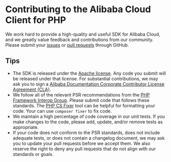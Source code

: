 # Contributing to the Alibaba Cloud Client for PHP

We work hard to provide a high-quality and useful SDK for Alibaba Cloud, and
we greatly value feedback and contributions from our community. Please submit
your [issues][issues] or [pull requests][pull-requests] through GitHub.

## Tips

- The SDK is released under the [Apache license][license]. Any code you submit
   will be released under that license. For substantial contributions, we may
   ask you to sign a [Alibaba Documentation Corporate Contributor License 
   Agreement (CLA)][cla].
- We follow all of the relevant PSR recommendations from the [PHP Framework
   Interop Group][php-fig]. Please submit code that follows these standards.
   The [PHP CS Fixer][cs-fixer] tool can be helpful for formatting your code.
   Your can use `composer fixer` to fix code.
- We maintain a high percentage of code coverage in our unit tests. If you make
   changes to the code, please add, update, and/or remove tests as appropriate.
- If your code does not conform to the PSR standards, does not include adequate
   tests, or does not contain a changelog document, we may ask you to update
   your pull requests before we accept them. We also reserve the right to deny
   any pull requests that do not align with our standards or goals.

[issues]: https://github.com/aliyun/openapi-sdk-php-client/issues
[pull-requests]: https://github.com/aliyun/openapi-sdk-php-client/pulls
[license]: http://www.apache.org/licenses/LICENSE-2.0
[cla]: https://alibaba-cla-2018.oss-cn-beijing.aliyuncs.com/Alibaba_Documentation_Open_Source_Corporate_CLA.pdf
[php-fig]: http://php-fig.org
[cs-fixer]: http://cs.sensiolabs.org/
[docs-readme]: https://github.com/aliyun/openapi-sdk-php-client/blob/master/README.md
